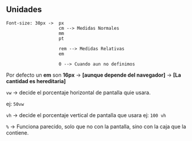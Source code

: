 ## Unidades

    Font-size: 30px ->  px
					    cm --> Medidas Normales
					    mm
					    pt
    
					    rem --> Medidas Relativas
					    em
    
					    0 --> Cuando aun no definimos

  

Por defecto un **em** son **16px** -> **[aunque depende del navegador]** -> **[La cantidad es hereditaria]**

`vw` -> decide el porcentaje horizontal de pantalla quie usara.

ej: `50vw`

`vh` -> decide el porcentaje vertical de pantalla que usara
ej: `100 vh`

`%` -> Funciona parecido, solo que no con la pantalla, sino con la caja que la contiene.